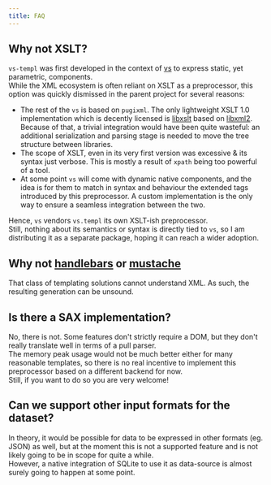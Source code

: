 ```yaml
---
title: FAQ
---
```


## Why not XSLT?

`vs-templ` was first developed in the context of [vs](https://github.com/karurochori/vs-fltk) to express static, yet parametric, components.  
While the XML ecosystem is often reliant on XSLT as a preprocessor, this option was quickly dismissed in the parent project for several reasons:

- The rest of the `vs` is based on `pugixml`. The only lightweight XSLT 1.0 implementation which is decently licensed is [libxslt](https://gitlab.gnome.org/GNOME/libxslt) based on [libxml2](https://gitlab.gnome.org/GNOME/libxml2).  
  Because of that, a trivial integration would have been quite wasteful: an additional serialization and parsing stage is needed to move the tree structure between libraries.
- The scope of XSLT, even in its very first version was excessive & its syntax just verbose. This is mostly a result of `xpath` being too powerful of a tool.
- At some point `vs` will come with dynamic native components, and the idea is for them to match in syntax and behaviour the extended tags introduced by this preprocessor. A custom implementation is the only way to ensure a seamless integration between the two.

Hence, `vs` vendors `vs.templ` its own XSLT-ish preprocessor.  
Still, nothing about its semantics or syntax is directly tied to `vs`, so I am distributing it as a separate package, hoping it can reach a wider adoption.

## Why not [handlebars](https://handlebarsjs.com/) or [mustache](https://mustache.github.io/)

That class of templating solutions cannot understand XML. As such, the resulting generation can be unsound.

## Is there a SAX implementation?

No, there is not.
Some features don't strictly require a DOM, but they don't really translate well in terms of a pull parser.  
The memory peak usage would not be much better either for many reasonable templates, so there is no real incentive to implement this preprocessor based on a different backend for now.  
Still, if you want to do so you are very welcome!

## Can we support other input formats for the dataset?

In theory, it would be possible for data to be expressed in other formats (eg. JSON) as well, but at the moment this is not a supported feature and is not likely going to be in scope for quite a while.  
However, a native integration of SQLite to use it as data-source is almost surely going to happen at some point.
